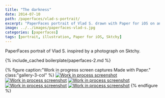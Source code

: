 ```yaml
---
title: "The darkness"
date: 2014-07-10
path: /paperfaces/vlad-s-portrait/
excerpt: "PaperFaces portrait of Vlad S. drawn with Paper for iOS on an iPad."
image: ../../images/paperfaces-vlad-s.jpg
categories: [paperfaces]
tags: [portrait, illustration, Paper for iOS, Sktchy]
---
```


PaperFaces portrait of Vlad S. inspired by a photograph on Sktchy.

{% include_cached boilerplate/paperfaces-2.md %}

{% figure caption:"Work in progress screen captures Made with Paper." class:"gallery-3-col" %}
[![Work in process screenshot](../../images/paperfaces-vlad-s-process-1-600.jpg)](../../images/paperfaces-vlad-s-process-1-lg.jpg) [![Work in process screenshot](../../images/paperfaces-vlad-s-process-2-600.jpg)](../../images/paperfaces-vlad-s-process-2-lg.jpg) [![Work in process screenshot](../../images/paperfaces-vlad-s-process-3-600.jpg)](../../images/paperfaces-vlad-s-process-3-lg.jpg) [![Work in process screenshot](../../images/paperfaces-vlad-s-process-4-600.jpg)](../../images/paperfaces-vlad-s-process-4-lg.jpg) [![Work in process screenshot](../../images/paperfaces-vlad-s-process-5-600.jpg)](../../images/paperfaces-vlad-s-process-5-lg.jpg)
{% endfigure %}
